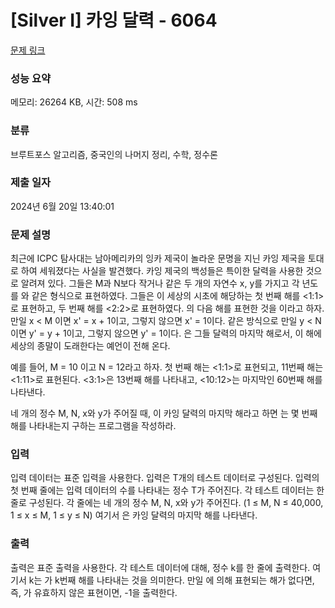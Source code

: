 # [Silver I] 카잉 달력 - 6064 

[문제 링크](https://www.acmicpc.net/problem/6064) 

### 성능 요약

메모리: 26264 KB, 시간: 508 ms

### 분류

브루트포스 알고리즘, 중국인의 나머지 정리, 수학, 정수론

### 제출 일자

2024년 6월 20일 13:40:01

### 문제 설명

<p>최근에 ICPC 탐사대는 남아메리카의 잉카 제국이 놀라운 문명을 지닌 카잉 제국을 토대로 하여 세워졌다는 사실을 발견했다. 카잉 제국의 백성들은 특이한 달력을 사용한 것으로 알려져 있다. 그들은 M과 N보다 작거나 같은 두 개의 자연수 x, y를 가지고 각 년도를 <x:y>와 같은 형식으로 표현하였다. 그들은 이 세상의 시초에 해당하는 첫 번째 해를 <1:1>로 표현하고, 두 번째 해를 <2:2>로 표현하였다. <x:y>의 다음 해를 표현한 것을 <x':y'>이라고 하자. 만일 x < M 이면 x' = x + 1이고, 그렇지 않으면 x' = 1이다. 같은 방식으로 만일 y < N이면 y' = y + 1이고, 그렇지 않으면 y' = 1이다. <M:N>은 그들 달력의 마지막 해로서, 이 해에 세상의 종말이 도래한다는 예언이 전해 온다.</p>

<p>예를 들어, M = 10 이고 N = 12라고 하자. 첫 번째 해는 <1:1>로 표현되고, 11번째 해는 <1:11>로 표현된다. <3:1>은 13번째 해를 나타내고, <10:12>는 마지막인 60번째 해를 나타낸다.</p>

<p>네 개의 정수 M, N, x와 y가 주어질 때, <M:N>이 카잉 달력의 마지막 해라고 하면 <x:y>는 몇 번째 해를 나타내는지 구하는 프로그램을 작성하라.</p>

### 입력 

 <p>입력 데이터는 표준 입력을 사용한다. 입력은 T개의 테스트 데이터로 구성된다. 입력의 첫 번째 줄에는 입력 데이터의 수를 나타내는 정수 T가 주어진다. 각 테스트 데이터는 한 줄로 구성된다. 각 줄에는 네 개의 정수 M, N, x와 y가 주어진다. (1 ≤ M, N ≤ 40,000, 1 ≤ x ≤ M, 1 ≤ y ≤ N) 여기서 <M:N>은 카잉 달력의 마지막 해를 나타낸다.</p>

### 출력 

 <p>출력은 표준 출력을 사용한다. 각 테스트 데이터에 대해, 정수 k를 한 줄에 출력한다. 여기서 k는 <x:y>가 k번째 해를 나타내는 것을 의미한다. 만일 <x:y>에 의해 표현되는 해가 없다면, 즉, <x:y>가 유효하지 않은 표현이면, -1을 출력한다.</p>

